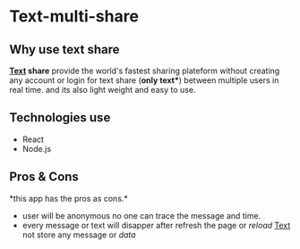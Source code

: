 # Text-multi-share

## Why use text share

**[Text](https://doc.vegihub.in) share** provide the world's fastest sharing plateform without creating any account or login for text share (<b>only text*</b>) between multiple users in real time.
and its also light weight and easy to use.

## Technologies use

- React
- Node.js

## Pros & Cons
</hr>
*this app has the pros as cons.*

- user will be anonymous no one can trace the message and time.
- every message or text will disapper after refresh the page or *reload* [Text](https://doc.vegihub.in)  not store any message or *data*

